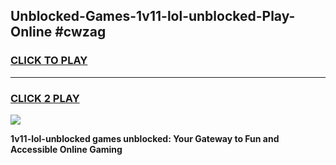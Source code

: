 
## Unblocked-Games-1v11-lol-unblocked-Play-Online #cwzag
<h3>
<a href="https://news.freeplayer.one?title=1v11-lol-unblocked&ref=3">CLICK TO PLAY</a></h3>
<hr>

<h3>
<a href="https://news.freeplayer.one?title=1v11-lol-unblocked&ref=3">CLICK 2 PLAY</a>
  
</h3>

<a href="https://news.freeplayer.one?title=1v11-lol-unblocked&ref=3"><img src="https://clearcache.store/games.png"></a>


**1v11-lol-unblocked games unblocked: Your Gateway to Fun and Accessible Online Gaming**
